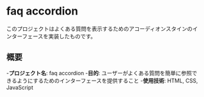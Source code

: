 # faq accordion
このプロジェクトはよくある質問を表示するためのアコーディオンスタインのインターフェースを実装したものです。

## 概要
  -**プロジェクト名**: faq accordion
  -**目的**: ユーザーがよくある質問を簡単に参照できるようにするためのインターフェースを提供すること
  -**使用技術**: HTML, CSS, JavaScript
